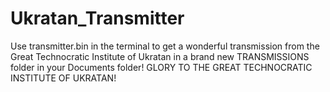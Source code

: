 # Ukratan_Transmitter
Use transmitter.bin in the terminal to get a wonderful transmission from the Great Technocratic Institute of Ukratan in a brand new TRANSMISSIONS folder in your Documents folder! GLORY TO THE GREAT TECHNOCRATIC INSTITUTE OF UKRATAN!
